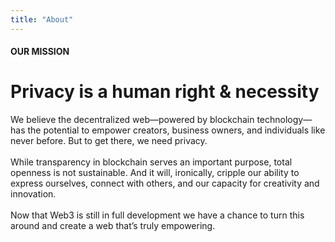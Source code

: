 ```yaml
---
title: "About"
---
```



<!-- <column class="about__swirl__top" mode="full">

<block>

<img class="get-scrt__align-img" src="../../src/assets/swirl-about-top.svg" /> 

</block>

</column> -->







<!-- Hero -->
<column class=" page__cover">

<block >

<about-secret-network-hero>

</about-secret-network-hero>

</block>

</column>







<!-- Intro -->

<column class="spacer-s page__bg__dark">

<block >

<about-secret-network-more-privacy>

</about-secret-network-more-privacy>

</block>

</column>










<!-- Use cases -->

<column class="">

<block class="">

<about-secret-network-cases>

</about-secret-network-cases>

</block>

</column>








<!-- separator -->
<!-- <column >
<block>

<hr class="swirl-f"/>

</block>
</column> -->




<!-- Technology -->

<column class="page__bg__dark">

<block >

<about-secret-network-contracts></about-secret-network-contracts>

</block>

</column>







<!-- Our vision -->
<column >

<block >

<about-secret-network-build></about-secret-network-build>

</block>

</column>







<!-- Supported by -->
<column class=" page__bg__black " >

<block >

<about-secret-network-supported></about-secret-network-supported>

</block>

</column >








<!-- Our mission -->
<column class="spacer-s page__block page__bg__dark" mode="slim">

<block >

<div >
<h4 class="big-title-eyebrow">OUR MISSION</h4>

<h1 class="big-title"> Privacy is a human right <span>& necessity</span> </h1>
    
</div>

</block>

<block >

<div >

<p class="page__text-xbig">
    We believe the decentralized web—powered by blockchain technology—has the potential to empower creators, business owners, and individuals like never before. But to get there, we need privacy.
    <br />
    <br />
    While transparency in blockchain serves an important purpose, total openness is not sustainable. And it will, ironically, cripple our ability to express ourselves, connect with others, and our capacity for creativity and innovation.
    <br />
    <br />
    Now that Web3 is still in full development we have a chance to turn this around and create a web that’s truly empowering.
</p>

</div>

</block>

</column>







<!-- General CTAs -->
<column class="spacer-s" number="3" number-m="2" number-s="1">

<block >

<general-ctas id="get-started"></general-ctas>

</block>

<block >

<general-ctas id="build-on-secret"></general-ctas>

</block>

<block >

<general-ctas id="join-the-community"></general-ctas>

</block>

</column >

